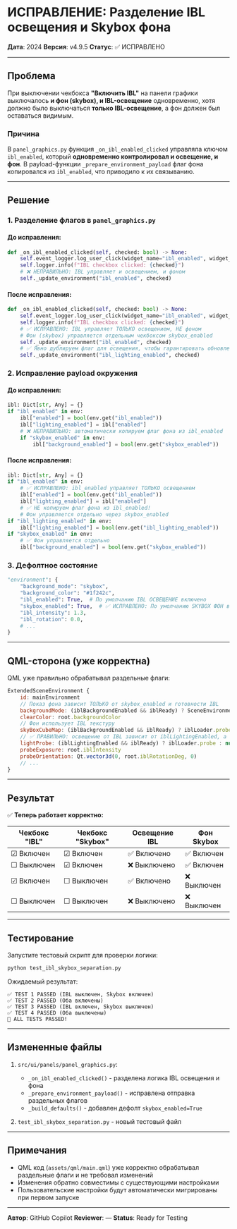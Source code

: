 # ИСПРАВЛЕНИЕ: Разделение IBL освещения и Skybox фона

**Дата**: 2024
**Версия**: v4.9.5
**Статус**: ✅ ИСПРАВЛЕНО

---

## Проблема

При выключении чекбокса **"Включить IBL"** на панели графики выключалось **и фон (skybox), и IBL-освещение** одновременно, хотя должно было выключаться **только IBL-освещение**, а фон должен был оставаться видимым.

### Причина

В `panel_graphics.py` функция `_on_ibl_enabled_clicked` управляла ключом `ibl_enabled`, который **одновременно контролировал и освещение, и фон**. В payload-функции `_prepare_environment_payload` флаг фона копировался из `ibl_enabled`, что приводило к их связыванию.

---

## Решение

### 1. Разделение флагов в `panel_graphics.py`

#### До исправления:
```python
def _on_ibl_enabled_clicked(self, checked: bool) -> None:
    self.event_logger.log_user_click(widget_name="ibl_enabled", widget_type="QCheckBox", value=checked)
    self.logger.info(f"IBL checkbox clicked: {checked}")
    # ❌ НЕПРАВИЛЬНО: IBL управляет и освещением, и фоном
    self._update_environment("ibl_enabled", checked)
```

#### После исправления:
```python
def _on_ibl_enabled_clicked(self, checked: bool) -> None:
    self.event_logger.log_user_click(widget_name="ibl_enabled", widget_type="QCheckBox", value=checked)
    self.logger.info(f"IBL checkbox clicked: {checked}")
    # ✅ ИСПРАВЛЕНО: IBL управляет ТОЛЬКО освещением, НЕ фоном
    # Фон (skybox) управляется отдельным чекбоксом skybox_enabled
    self._update_environment("ibl_enabled", checked)
    # ✅ Явно дублируем флаг для освещения, чтобы гарантировать обновление
    self._update_environment("ibl_lighting_enabled", checked)
```

### 2. Исправление payload окружения

#### До исправления:
```python
ibl: Dict[str, Any] = {}
if "ibl_enabled" in env:
    ibl["enabled"] = bool(env.get("ibl_enabled"))
    ibl["lighting_enabled"] = ibl["enabled"]
    # ❌ НЕПРАВИЛЬНО: автоматически копируем флаг фона из ibl_enabled
    if "skybox_enabled" in env:
        ibl["background_enabled"] = bool(env.get("skybox_enabled"))
```

#### После исправления:
```python
ibl: Dict[str, Any] = {}
if "ibl_enabled" in env:
    # ✅ ИСПРАВЛЕНО: ibl_enabled управляет ТОЛЬКО освещением
    ibl["enabled"] = bool(env.get("ibl_enabled"))
    ibl["lighting_enabled"] = ibl["enabled"]
    # ✅ НЕ копируем флаг фона из ibl_enabled!
    # Фон управляется отдельно через skybox_enabled
if "ibl_lighting_enabled" in env:
    ibl["lighting_enabled"] = bool(env.get("ibl_lighting_enabled"))
if "skybox_enabled" in env:
    # ✅ Фон управляется отдельно
    ibl["background_enabled"] = bool(env.get("skybox_enabled"))
```

### 3. Дефолтное состояние

```python
"environment": {
    "background_mode": "skybox",
    "background_color": "#1f242c",
    "ibl_enabled": True,  # По умолчанию IBL ОСВЕЩЕНИЕ включено
    "skybox_enabled": True,  # ✅ ИСПРАВЛЕНО: По умолчанию SKYBOX ФОН включен (независимо от ibl_enabled)
    "ibl_intensity": 1.3,
    "ibl_rotation": 0.0,
    # ...
}
```

---

## QML-сторона (уже корректна)

QML уже правильно обрабатывал раздельные флаги:

```qml
ExtendedSceneEnvironment {
    id: mainEnvironment
    // Показ фона зависит ТОЛЬКО от skybox_enabled и готовности IBL
    backgroundMode: (iblBackgroundEnabled && iblReady) ? SceneEnvironment.SkyBox : SceneEnvironment.Color
    clearColor: root.backgroundColor
    // Фон использует IBL текстуру
    skyBoxCubeMap: (iblBackgroundEnabled && iblReady) ? iblLoader.probe : null
    // ✅ ПРАВИЛЬНО: освещение от IBL зависит от iblLightingEnabled, а фон — от iblBackgroundEnabled
    lightProbe: (iblLightingEnabled && iblReady) ? iblLoader.probe : null
    probeExposure: root.iblIntensity
    probeOrientation: Qt.vector3d(0, root.iblRotationDeg, 0)
    // ...
}
```

---

## Результат

✅ **Теперь работает корректно:**

| Чекбокс "IBL" | Чекбокс "Skybox" | Освещение IBL | Фон Skybox |
|---------------|------------------|---------------|------------|
| ☑ Включен     | ☑ Включен        | ✅ Включено   | ✅ Включен |
| ☐ Выключен    | ☑ Включен        | ❌ Выключено  | ✅ Включен |
| ☑ Включен     | ☐ Выключен       | ✅ Включено   | ❌ Выключен |
| ☐ Выключен    | ☐ Выключен       | ❌ Выключено  | ❌ Выключен |

---

## Тестирование

Запустите тестовый скрипт для проверки логики:

```bash
python test_ibl_skybox_separation.py
```

Ожидаемый результат:
```
✅ TEST 1 PASSED (IBL выключен, Skybox включен)
✅ TEST 2 PASSED (Оба включены)
✅ TEST 3 PASSED (IBL включен, Skybox выключен)
✅ TEST 4 PASSED (Оба выключены)
🎉 ALL TESTS PASSED!
```

---

## Измененные файлы

1. `src/ui/panels/panel_graphics.py`:
   - `_on_ibl_enabled_clicked()` - разделена логика IBL освещения и фона
   - `_prepare_environment_payload()` - исправлена отправка раздельных флагов
   - `_build_defaults()` - добавлен дефолт `skybox_enabled=True`

2. `test_ibl_skybox_separation.py` - новый тестовый файл

---

## Примечания

- QML код (`assets/qml/main.qml`) уже корректно обрабатывал раздельные флаги и не требовал изменений
- Изменения обратно совместимы с существующими настройками
- Пользовательские настройки будут автоматически мигрированы при первом запуске

---

**Автор**: GitHub Copilot
**Reviewer**: —
**Status**: Ready for Testing
